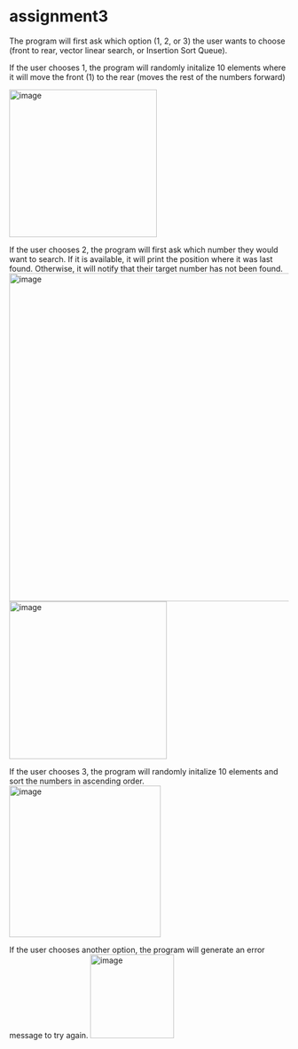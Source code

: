 # assignment3
The program will first ask which option (1, 2, or 3) the user wants to choose (front to rear, vector linear search, or Insertion Sort Queue). 

If the user chooses 1, the program will randomly initalize 10 elements where it will move the front (1) to the rear (moves the rest of the numbers forward)

<img width="266" alt="image" src="https://github.com/user-attachments/assets/8aca595b-0b65-4c85-aef1-020f40c8bc0c">

If the user chooses 2, the program will first ask which number they would want to search. If it is available, it will print the position where it was last found. Otherwise, it will notify that their target number has not been found.
<img width="591" alt="image" src="https://github.com/user-attachments/assets/49ad5b77-dd36-4e13-ac99-5c172f0caa82"> 
<img width="284" alt="image" src="https://github.com/user-attachments/assets/3b5a1b6e-2921-4f94-8708-07ede0298913"> 

If the user chooses 3, the program will randomly initalize 10 elements and sort the numbers in ascending order.
<img width="273" alt="image" src="https://github.com/user-attachments/assets/ca7fd41c-50fc-4fbf-9562-897b099acb6e">

If the user chooses another option, the program will generate an error message to try again. 
<img width="151" alt="image" src="https://github.com/user-attachments/assets/4036dbe0-b455-4abe-bc31-05d4233f37dc">
